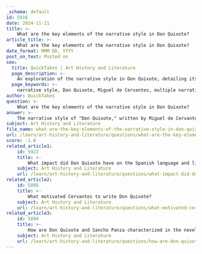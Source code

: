 ```yaml
---
_schema: default
id: 5916
date: 2024-11-21
title: >-
    What are the key elements of the narrative style in Don Quixote?
article_title: >-
    What are the key elements of the narrative style in Don Quixote?
date_format: MMM DD, YYYY
post_on_text: Posted on
seo:
  title: QuickTakes | Art History and Literature
  page_description: >-
    An exploration of the narrative style in Don Quixote, detailing its multiple voices, genre blending, historical and modern narrative elements, and character development.
  page_keywords: >-
    narrative style, Don Quixote, Miguel de Cervantes, multiple narrative voices, genre blending, historical styles, modern styles, organic quality, character development, self-narrative, experimental episodes, illusion versus reality
author: QuickTakes
question: >-
    What are the key elements of the narrative style in Don Quixote?
answer: >-
    The narrative style of "Don Quixote," written by Miguel de Cervantes, is characterized by several key elements that contribute to its status as a pioneering work in the development of the modern novel. Here are the main aspects of its narrative style:\n\n1. **Multiple Narrative Voices**: Cervantes employs a complex structure of narrative voices, which allows for a rich interplay of perspectives. This technique has been noted as a significant factor in establishing "Don Quixote" as one of the first modern novels. The integration of various narrators creates a layered storytelling experience that engages readers and adds depth to the narrative.\n\n2. **Genre Blending**: The narrative incorporates elements from various genres, including chivalric romance, satire, and comedy. Cervantes skillfully blends these genres to produce a work that is both humorous and reflective. The use of parody and burlesque, particularly in the depiction of knightly adventures, serves to critique the romantic ideals of chivalry while simultaneously entertaining the audience.\n\n3. **Historical and Modern Styles**: Cervantes adeptly switches between historical, medieval, and modern narrative styles. This versatility is reminiscent of the storytelling techniques found in Boccaccio's "Decameron," where characters recount novellas, old ballads, and legends. This blending of styles not only enriches the narrative but also reflects the transitional nature of the period in which Cervantes was writing.\n\n4. **Organic Narrative Quality**: The narrative possesses an organic quality, where each episode feels vital and interconnected. Characters, including animals like Don Quixote's horse and Sancho Panza's donkey, are imbued with distinct personalities, contributing to the overall vibrancy of the story. This organic approach emphasizes the impact of experiences on the characters, making their journeys relatable and engaging.\n\n5. **Self-Narrative and Character Development**: The protagonist, Don Quixote, embodies a faulty self-narrative, driven by his obsession with chivalric literature. His misguided adventures highlight the theme of illusion versus reality, as he attempts to live out the ideals of knighthood in a world that has moved on from such notions. This exploration of self-perception and identity is a central theme in the narrative.\n\n6. **Experimental Episodes**: Certain episodes, such as those in the Sierra Morena, are noted for their experimental narrative techniques, featuring multiple narrators and intricate storytelling methods. These episodes showcase Cervantes' innovative approach to narrative structure, further solidifying the work's literary significance.\n\nIn summary, the narrative style of "Don Quixote" is marked by its use of multiple voices, genre blending, historical and modern elements, organic quality, exploration of self-narrative, and experimental techniques. These features not only enhance the storytelling but also contribute to the novel's lasting impact on literature and its recognition as a foundational text in the evolution of the modern novel.
subject: Art History and Literature
file_name: what-are-the-key-elements-of-the-narrative-style-in-don-quixote.md
url: /learn/art-history-and-literature/questions/what-are-the-key-elements-of-the-narrative-style-in-don-quixote
score: -1.0
related_article1:
    id: 5922
    title: >-
        What impact did Don Quixote have on the Spanish language and literature?
    subject: Art History and Literature
    url: /learn/art-history-and-literature/questions/what-impact-did-don-quixote-have-on-the-spanish-language-and-literature
related_article2:
    id: 5895
    title: >-
        What motivated Cervantes to write Don Quixote?
    subject: Art History and Literature
    url: /learn/art-history-and-literature/questions/what-motivated-cervantes-to-write-don-quixote
related_article3:
    id: 5894
    title: >-
        How are Don Quixote and Sancho Panza characterized in the novel?
    subject: Art History and Literature
    url: /learn/art-history-and-literature/questions/how-are-don-quixote-and-sancho-panza-characterized-in-the-novel
---
```


&nbsp;